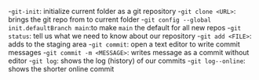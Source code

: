 -`git-init`: initialize current folder as a git repository
-`git clone <URL>`: brings the git repo from <URL> to current folder
-`git config --global init.defaultBranch main`:to make `main` the default for all new repos
-`git status`: tell us what we need to know about our repository
-`git add <FILE>`: adds <FILE> to the staging area
-`git commit`: open a text editor to write commit messages 
	-`git commit -m <MESSAGE>`: writes message as a commit without editor
-`git log`: shows the log (history) of our commits
	-`git log--online`: shows the shorter online commit
